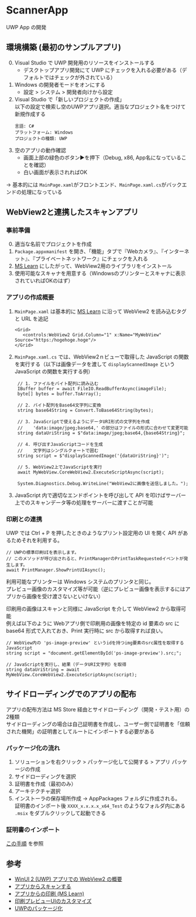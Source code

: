 ﻿# ScannerApp
UWP App の開発  

## 環境構築 (最初のサンプルアプリ)
0. Visual Studio で UWP 開発用のリソースをインストールする  
   - デスクトップアプリ開発にて UWP にチェックを入れる必要がある（デフォルトではチェックが外されている）
2. Windows の開発者モードをオンにする  
   - 設定 > システム > 開発者向けから設定
3. Visual Studio で「新しいプロジェクトの作成」  
   以下の設定で検索し空のUWPアプリ選択。適当なプロジェクト名をつけて新規作成する
   ```
   言語: C#
   プラットフォーム: Windows
   プロジェクトの種類: UWP
   ```
4. 空のアプリの動作確認  
   - 画面上部の緑色のボタン▶️を押下（Debug, x86, App名になっていることを確認）
   - 白い画面が表示されればOK

→ 基本的には `MainPage.xaml`がフロントエンド、`MainPage.xaml.cs`がバックエンドの処理になっている

## WebView2と連携したスキャンアプリ
### 事前準備
0. 適当な名前でプロジェクトを作成
1. `Package.appxmanifest` を開き、「機能」タブで『Webカメラ』、『インターネット』、『プライベートネットワーク』にチェックを入れる
2. [MS Learn](https://learn.microsoft.com/ja-jp/microsoft-edge/webview2/get-started/winui2) にしたがって、WebView2用のライブラリをインストール
3. 使用可能なスキャナを用意する（Windowsのプリンターとスキャナに表示されていればOKのはず）

### アプリの作成概要
1. `MainPage.xaml` は基本的に [MS Learn](https://learn.microsoft.com/ja-jp/microsoft-edge/webview2/get-started/winui2) に沿って WebView2 を読み込むタグと URL を追記  
   ```
   <Grid>
      <controls:WebView2 Grid.Column="1" x:Name="MyWebView" Source="https:/hogehoge.hoge"/>
   </Grid>
   ```
2. `MainPage.xaml.cs` では、WebView2ｎビューで取得した JavaScript の関数を実行する（以下は画像データを渡して `displayScannedImage` という JavaScript の関数を実行する例）  
   ```
    // 1. ファイルをバイト配列に読み込む
    IBuffer buffer = await FileIO.ReadBufferAsync(imageFile);
    byte[] bytes = buffer.ToArray();

    // 2. バイト配列をBase64文字列に変換
    string base64String = Convert.ToBase64String(bytes);

    // 3. JavaScriptで使えるようにデータURI形式の文字列を作成
    //    'data:image/jpeg;base64,' の部分はファイルの形式に合わせて変更可能
    string dataUriString = $"data:image/jpeg;base64,{base64String}";

    // 4. 呼び出すJavaScriptコードを生成
    //    文字列はシングルクォートで囲む
    string script = $"displayScannedImage('{dataUriString}')";

    // 5. WebView2上でJavaScriptを実行
    await MyWebView.CoreWebView2.ExecuteScriptAsync(script);

    System.Diagnostics.Debug.WriteLine("WebView2に画像を送信しました。");
   ```
3. JavaScript 内で適切なエンドポイントを呼び出して API を叩けばサーバー上でのスキャンデータ等の処理をサーバーに渡すことが可能

### 印刷との連携
UWP では Ctrl + P を押したときのようなプリント設定用の UI を開く API があるためそれを利用する。  
```
// UWPの標準印刷UIを表示します。
// このメソッドが呼び出されると、PrintManagerのPrintTaskRequestedイベントが発生します。
await PrintManager.ShowPrintUIAsync();
```

利用可能なプリンターは Windows システムのプリンタと同じ。  
プレビュー画像のカスタマイズ等が可能（逆にプレビュー画像を表示するにはアプリから画像を受け渡さないといけない）  

印刷用の画像はスキャンと同様に JavaScript を介して WebView2 から取得可能  
例えば以下のように Webアプリ側で印刷用の画像を特定の id 要素の src に base64 形式で入れておき、Print 実行時に src から取得すれば良い。

```
// WebView内の 'ps-image-preview' というidを持つimg要素のsrc属性を取得するJavaScript
string script = "document.getElementById('ps-image-preview').src;";

// JavaScriptを実行し、結果（データURI文字列）を取得
string dataUriString = await MyWebView.CoreWebView2.ExecuteScriptAsync(script);
```

## サイドローディングでのアプリの配布
アプリの配布方法は MS Store 経由とサイドローディング（開発・テスト用）の2種類  
サイドローディングの場合は自己証明書を作成し、ユーザー側で証明書を「信頼された機関」の証明書としてルートにインポートする必要がある

### パッケージ化の流れ
1. ソリューションを右クリック > パッケージ化して公開する > アプリ パッケージの作成
2. サイドローディングを選択
3. 証明書を作成（最初のみ）
4. アーキテクチャ選択
5. インストーラの保存場所作成
→ AppPackages フォルダに作成される。     証明書のインポート後 `XXXX_x.x.x.x_x64_Test` のようなフォルダ内にある `.msix` をダブルクリックして起動できる

### 証明書のインポート
[この手順](https://learn.microsoft.com/ja-jp/windows/application-management/sideload-apps-in-windows#step-2-import-the-security-certificate) を参照


## 参考
- [WinUI 2 (UWP) アプリでの WebView2 の概要](https://learn.microsoft.com/ja-jp/microsoft-edge/webview2/get-started/winui2)
- [アプリからスキャンする](https://learn.microsoft.com/ja-jp/windows/apps/develop/devices-sensors/scan-from-your-app)
- [アプリからの印刷 (MS Learn)](https://learn.microsoft.com/ja-jp/windows/apps/develop/devices-sensors/print-from-your-app)
- [印刷プレビューUIのカスタマイズ](https://learn.microsoft.com/ja-jp/windows/apps/develop/devices-sensors/customize-the-print-preview-ui)
- [UWPのパッケージ化](https://learn.microsoft.com/ja-jp/windows/msix/package/packaging-uwp-apps#generate-an-app-package)
